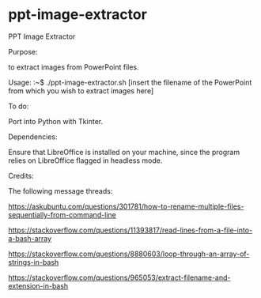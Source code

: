 # ppt-image-extractor

PPT Image Extractor

Purpose: 

to extract images from PowerPoint files.

Usage:
:~$ ./ppt-image-extractor.sh [insert the filename of the PowerPoint from which you wish to extract images here]

To do:

Port into Python with Tkinter.

Dependencies:

Ensure that LibreOffice is installed on your machine, since the program relies on LibreOffice flagged in headless mode.

Credits: 

The following message threads:

https://askubuntu.com/questions/301781/how-to-rename-multiple-files-sequentially-from-command-line

https://stackoverflow.com/questions/11393817/read-lines-from-a-file-into-a-bash-array

https://stackoverflow.com/questions/8880603/loop-through-an-array-of-strings-in-bash

https://stackoverflow.com/questions/965053/extract-filename-and-extension-in-bash
